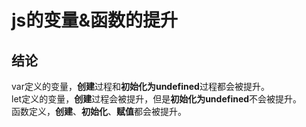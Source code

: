# js的变量&函数的提升
## 结论
var定义的变量，**创建**过程和**初始化为undefined**过程都会被提升。   
let定义的变量，**创建**过程会被提升，但是**初始化为undefined**不会被提升。   
函数定义，**创建**、**初始化**、**赋值**都会被提升。   
